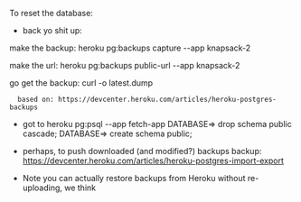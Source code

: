To reset the database:

- back yo shit up:

make the backup:
  heroku pg:backups capture --app knapsack-2

make the url:
  heroku pg:backups public-url <b001> --app knapsack-2

go get the backup:
  curl -o latest.dump <your fancy long url>

      based on: https://devcenter.heroku.com/articles/heroku-postgres-backups


- got to  heroku pg:psql --app fetch-app
DATABASE=> drop schema public cascade;
DATABASE=> create schema public;

- perhaps, to push downloaded (and modified?) backups backup:
https://devcenter.heroku.com/articles/heroku-postgres-import-export
* Note you can actually restore backups from Heroku without re-uploading, we think
